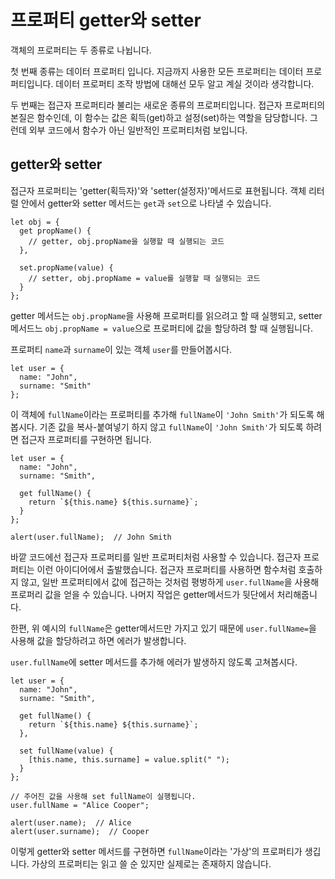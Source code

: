 # 프로퍼티 getter와 setter

객체의 프로퍼티는 두 종류로 나뉩니다.   
   
첫 번째 종류는 데이터 프로퍼티 입니다. 지금까지 사용한 모든 프로퍼티는 데이터 프로퍼티입니다. 데이터 프로퍼티 조작 방법에 대해선 모두 알고 계실 것이라 생각합니다.   
   
두 번째는 접근자 프로퍼티라 불리는 새로운 종류의 프로퍼티입니다. 접근자 프로퍼티의 본질은 함수인데, 이 함수는 값은 획득(get)하고 설정(set)하는 역할을 담당합니다. 그런데 외부 코드에서 함수가 아닌 일반적인 프로퍼티처럼 보입니다.



## getter와  setter

접근자 프로퍼티는 'getter(획득자)'와 'setter(설정자)'메서드로 표현됩니다. 객체 리터럴 안에서 getter와 setter 메서드는 `get`과 `set`으로 나타낼 수 있습니다.   
```
let obj = {
  get propName() {
    // getter, obj.propName을 실행할 때 실행되는 코드
  },

  set.propName(value) {
    // setter, obj.propName = value를 실행할 때 실행되는 코드
  }
};
```
getter 메서드는 `obj.propName`을 사용해 프로퍼티를 읽으려고 할 때 실행되고, setter 메서드느 `obj.propName = value`으로 프로퍼티에 값을 할당하려 할 때 실행됩니다.   
   
프로퍼티 `name`과 `surname`이 있는 객체 `user`를 만들어봅시다.   
```
let user = {
  name: "John",
  surname: "Smith"
};
```
이 객체에 `fullName`이라는 프로퍼티를 추가해 `fullName`이 `'John Smith'`가 되도록 해봅시다. 기존 값을 복사-붙여넣기 하지 않고 `fullName`이 `'John Smith'`가 되도록 하려면 접근자 프로퍼티를 구현하면 됩니다.   
```
let user = {
  name: "John",
  surname: "Smith",

  get fullName() {
    return `${this.name} ${this.surname}`;
  }
};

alert(user.fullName);  // John Smith
```
바깥 코드에선 접근자 프로퍼티를 일반 프로퍼티처럼 사용할 수 있습니다. 접근자 프로퍼티는 이런 아이디어에서 출발했습니다. 접근자 프로퍼티를 사용하면 함수처럼 호출하지 않고, 일반 프로퍼티에서 값에 접근하는 것처럼 평벙하게 `user.fullName`을 사용해 프로퍼리 값을 얻을 수 있습니다. 나머지 작업은 getter메서드가 뒷단에서 처리해줍니다.   
   
한편, 위 예시의 `fullName`은 getter메서드만 가지고 있기 때문에 `user.fullName=`을 사용해 값을 할당하려고 하면 에러가 발생합니다.   
   
`user.fullName`에 setter 메서드를 추가해 에러가 발생하지 않도록 고쳐봅시다.
```
let user = {
  name: "John",
  surname: "Smith",

  get fullName() {
    return `${this.name} ${this.surname}`;
  },

  set fullName(value) {
    [this.name, this.surname] = value.split(" ");
  }
};

// 주어진 값을 사용해 set fullName이 실행됩니다.
user.fullName = "Alice Cooper";

alert(user.name);  // Alice
alert(user.surname);  // Cooper
```
이렇게 getter와 setter 메서드를 구현하면 `fullName`이라는 '가상'의 프로퍼티가 생깁니다. 가상의 프로퍼티는 읽고 쓸 순 있지만 실제로는 존재하지 않습니다.
